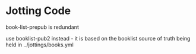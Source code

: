 # Jotting Code

book-list-prepub is redundant

use booklist-pub2 instead - it is based on the booklist source of truth being held in ../jottings/books.yml

